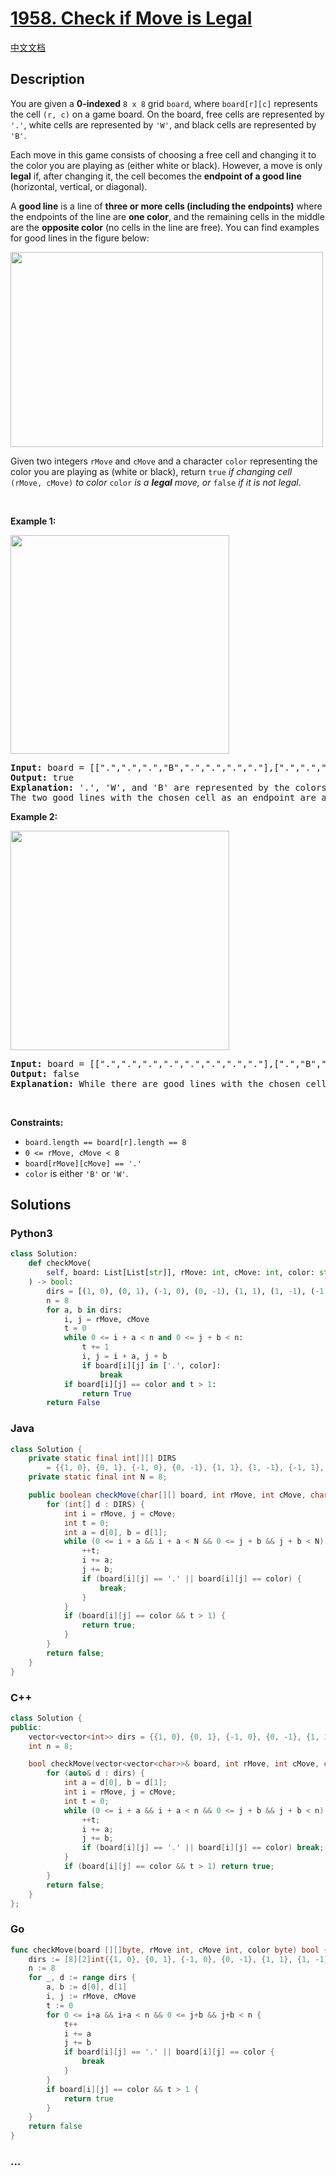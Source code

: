 # [1958. Check if Move is Legal](https://leetcode.com/problems/check-if-move-is-legal)

[中文文档](/solution/1900-1999/1958.Check%20if%20Move%20is%20Legal/README.md)

## Description

<p>You are given a <strong>0-indexed</strong> <code>8 x 8</code> grid <code>board</code>, where <code>board[r][c]</code> represents the cell <code>(r, c)</code> on a game board. On the board, free cells are represented by <code>&#39;.&#39;</code>, white cells are represented by <code>&#39;W&#39;</code>, and black cells are represented by <code>&#39;B&#39;</code>.</p>

<p>Each move in this game consists of choosing a free cell and changing it to the color you are playing as (either white or black). However, a move is only <strong>legal</strong> if, after changing it, the cell becomes the <strong>endpoint of a good line</strong> (horizontal, vertical, or diagonal).</p>

<p>A <strong>good line</strong> is a line of <strong>three or more cells (including the endpoints)</strong> where the endpoints of the line are <strong>one color</strong>, and the remaining cells in the middle are the <strong>opposite color</strong> (no cells in the line are free). You can find examples for good lines in the figure below:</p>
<img alt="" src="https://fastly.jsdelivr.net/gh/doocs/leetcode@main/solution/1900-1999/1958.Check%20if%20Move%20is%20Legal/images/goodlines5.png" style="width: 500px; height: 312px;" />
<p>Given two integers <code>rMove</code> and <code>cMove</code> and a character <code>color</code> representing the color you are playing as (white or black), return <code>true</code> <em>if changing cell </em><code>(rMove, cMove)</code> <em>to color</em> <code>color</code> <em>is a <strong>legal</strong> move, or </em><code>false</code><em> if it is not legal</em>.</p>

<p>&nbsp;</p>
<p><strong>Example 1:</strong></p>
<img alt="" src="https://fastly.jsdelivr.net/gh/doocs/leetcode@main/solution/1900-1999/1958.Check%20if%20Move%20is%20Legal/images/grid11.png" style="width: 350px; height: 350px;" />
<pre>
<strong>Input:</strong> board = [[&quot;.&quot;,&quot;.&quot;,&quot;.&quot;,&quot;B&quot;,&quot;.&quot;,&quot;.&quot;,&quot;.&quot;,&quot;.&quot;],[&quot;.&quot;,&quot;.&quot;,&quot;.&quot;,&quot;W&quot;,&quot;.&quot;,&quot;.&quot;,&quot;.&quot;,&quot;.&quot;],[&quot;.&quot;,&quot;.&quot;,&quot;.&quot;,&quot;W&quot;,&quot;.&quot;,&quot;.&quot;,&quot;.&quot;,&quot;.&quot;],[&quot;.&quot;,&quot;.&quot;,&quot;.&quot;,&quot;W&quot;,&quot;.&quot;,&quot;.&quot;,&quot;.&quot;,&quot;.&quot;],[&quot;W&quot;,&quot;B&quot;,&quot;B&quot;,&quot;.&quot;,&quot;W&quot;,&quot;W&quot;,&quot;W&quot;,&quot;B&quot;],[&quot;.&quot;,&quot;.&quot;,&quot;.&quot;,&quot;B&quot;,&quot;.&quot;,&quot;.&quot;,&quot;.&quot;,&quot;.&quot;],[&quot;.&quot;,&quot;.&quot;,&quot;.&quot;,&quot;B&quot;,&quot;.&quot;,&quot;.&quot;,&quot;.&quot;,&quot;.&quot;],[&quot;.&quot;,&quot;.&quot;,&quot;.&quot;,&quot;W&quot;,&quot;.&quot;,&quot;.&quot;,&quot;.&quot;,&quot;.&quot;]], rMove = 4, cMove = 3, color = &quot;B&quot;
<strong>Output:</strong> true
<strong>Explanation:</strong> &#39;.&#39;, &#39;W&#39;, and &#39;B&#39; are represented by the colors blue, white, and black respectively, and cell (rMove, cMove) is marked with an &#39;X&#39;.
The two good lines with the chosen cell as an endpoint are annotated above with the red rectangles.
</pre>

<p><strong>Example 2:</strong></p>
<img alt="" src="https://fastly.jsdelivr.net/gh/doocs/leetcode@main/solution/1900-1999/1958.Check%20if%20Move%20is%20Legal/images/grid2.png" style="width: 350px; height: 351px;" />
<pre>
<strong>Input:</strong> board = [[&quot;.&quot;,&quot;.&quot;,&quot;.&quot;,&quot;.&quot;,&quot;.&quot;,&quot;.&quot;,&quot;.&quot;,&quot;.&quot;],[&quot;.&quot;,&quot;B&quot;,&quot;.&quot;,&quot;.&quot;,&quot;W&quot;,&quot;.&quot;,&quot;.&quot;,&quot;.&quot;],[&quot;.&quot;,&quot;.&quot;,&quot;W&quot;,&quot;.&quot;,&quot;.&quot;,&quot;.&quot;,&quot;.&quot;,&quot;.&quot;],[&quot;.&quot;,&quot;.&quot;,&quot;.&quot;,&quot;W&quot;,&quot;B&quot;,&quot;.&quot;,&quot;.&quot;,&quot;.&quot;],[&quot;.&quot;,&quot;.&quot;,&quot;.&quot;,&quot;.&quot;,&quot;.&quot;,&quot;.&quot;,&quot;.&quot;,&quot;.&quot;],[&quot;.&quot;,&quot;.&quot;,&quot;.&quot;,&quot;.&quot;,&quot;B&quot;,&quot;W&quot;,&quot;.&quot;,&quot;.&quot;],[&quot;.&quot;,&quot;.&quot;,&quot;.&quot;,&quot;.&quot;,&quot;.&quot;,&quot;.&quot;,&quot;W&quot;,&quot;.&quot;],[&quot;.&quot;,&quot;.&quot;,&quot;.&quot;,&quot;.&quot;,&quot;.&quot;,&quot;.&quot;,&quot;.&quot;,&quot;B&quot;]], rMove = 4, cMove = 4, color = &quot;W&quot;
<strong>Output:</strong> false
<strong>Explanation:</strong> While there are good lines with the chosen cell as a middle cell, there are no good lines with the chosen cell as an endpoint.
</pre>

<p>&nbsp;</p>
<p><strong>Constraints:</strong></p>

<ul>
	<li><code>board.length == board[r].length == 8</code></li>
	<li><code>0 &lt;= rMove, cMove &lt; 8</code></li>
	<li><code>board[rMove][cMove] == &#39;.&#39;</code></li>
	<li><code>color</code> is either <code>&#39;B&#39;</code> or <code>&#39;W&#39;</code>.</li>
</ul>

## Solutions

<!-- tabs:start -->

### **Python3**

```python
class Solution:
    def checkMove(
        self, board: List[List[str]], rMove: int, cMove: int, color: str
    ) -> bool:
        dirs = [(1, 0), (0, 1), (-1, 0), (0, -1), (1, 1), (1, -1), (-1, 1), (-1, -1)]
        n = 8
        for a, b in dirs:
            i, j = rMove, cMove
            t = 0
            while 0 <= i + a < n and 0 <= j + b < n:
                t += 1
                i, j = i + a, j + b
                if board[i][j] in ['.', color]:
                    break
            if board[i][j] == color and t > 1:
                return True
        return False
```

### **Java**

```java
class Solution {
    private static final int[][] DIRS
        = {{1, 0}, {0, 1}, {-1, 0}, {0, -1}, {1, 1}, {1, -1}, {-1, 1}, {-1, -1}};
    private static final int N = 8;

    public boolean checkMove(char[][] board, int rMove, int cMove, char color) {
        for (int[] d : DIRS) {
            int i = rMove, j = cMove;
            int t = 0;
            int a = d[0], b = d[1];
            while (0 <= i + a && i + a < N && 0 <= j + b && j + b < N) {
                ++t;
                i += a;
                j += b;
                if (board[i][j] == '.' || board[i][j] == color) {
                    break;
                }
            }
            if (board[i][j] == color && t > 1) {
                return true;
            }
        }
        return false;
    }
}
```

### **C++**

```cpp
class Solution {
public:
    vector<vector<int>> dirs = {{1, 0}, {0, 1}, {-1, 0}, {0, -1}, {1, 1}, {1, -1}, {-1, 1}, {-1, -1}};
    int n = 8;

    bool checkMove(vector<vector<char>>& board, int rMove, int cMove, char color) {
        for (auto& d : dirs) {
            int a = d[0], b = d[1];
            int i = rMove, j = cMove;
            int t = 0;
            while (0 <= i + a && i + a < n && 0 <= j + b && j + b < n) {
                ++t;
                i += a;
                j += b;
                if (board[i][j] == '.' || board[i][j] == color) break;
            }
            if (board[i][j] == color && t > 1) return true;
        }
        return false;
    }
};
```

### **Go**

```go
func checkMove(board [][]byte, rMove int, cMove int, color byte) bool {
	dirs := [8][2]int{{1, 0}, {0, 1}, {-1, 0}, {0, -1}, {1, 1}, {1, -1}, {-1, 1}, {-1, -1}}
	n := 8
	for _, d := range dirs {
		a, b := d[0], d[1]
		i, j := rMove, cMove
		t := 0
		for 0 <= i+a && i+a < n && 0 <= j+b && j+b < n {
			t++
			i += a
			j += b
			if board[i][j] == '.' || board[i][j] == color {
				break
			}
		}
		if board[i][j] == color && t > 1 {
			return true
		}
	}
	return false
}
```

### **...**

```

```

<!-- tabs:end -->
